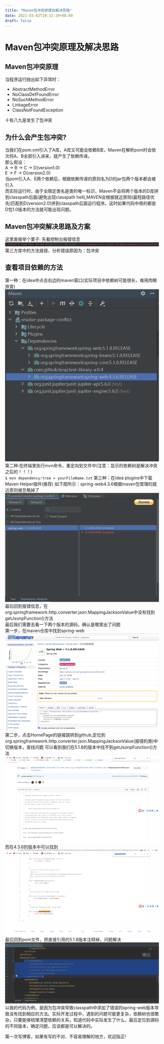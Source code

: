 ```yaml
---
title: "Maven包冲突原理及解决思路"
date: 2021-03-02T10:32:29+08:00
draft: false
---
```


# Maven包冲突原理及解决思路
## Maven包冲突原理
当程序运行抛出如下异常时：

* AbstractMethodError
* NoClassDefFoundError
* NoSuchMethodError
* LinkageError
* ClassNotFoundException

十有八九是发生了包冲突

## 为什么会产生包冲突?
当我们在pom.xml引入了A库，A库又可能会依赖B库，Maven在解析pom时会依次将A、B全部引入进来，就产生了依赖传递。  
那么假设：  
A -> B -> C -> D(version1.0)  
E -> F -> D(version2.0)  
当pom引入A、E两个依赖后，根据依赖传递的原则名为D的jar包两个版本都会被引入  
而实际运行时，由于全限定类名是类的唯一标识，Maven不会将两个版本的D库拼到classpath后面(避免出现classpath hell),MAVEN会根据就近原则(最短路径优先)匹配到D(version2.0)拼到classpath后面运行程序。这时如果代码中用的都是D包1.0版本的方法就可能出现问题。

## Maven包冲突解决思路及方案
这里直接举个栗子:
先看控制台报错信息
![](/static/images/err.jpg)
第三方库中的方法报错，分析错误原因为：包冲突
## 查看项目依赖的方法
第一种：在idea中点击右边的maven窗口(实际项目中依赖树可能很长，难用肉眼排查)
![](/static/images/dependency.jpg)
第二种:在终端里执行mvn命令，重定向到文件中(注意：显示的依赖树是解决冲突之后的！！！)  
`$ mvn dependency:tree > yourFileName.txt`
第三种：在idea plugins中下载Maven Helper插件(推荐)
如下图所示：spring-web4.3.6根据maven包管理的就近原则被忽略掉了
![](/static/images/helper.jpg)
最后回到报错信息，在org.springframework.http.converter.json.MappingJacksonValue中没有找到getJsonpFunction()方法  
最后我们需要去看一下两个版本的源码，确认是哪里出了问题  
第一步，在maven仓库中找到spring-web
![](/static/images/maven.jpg)
第二步，点击HomePage的链接跳转到github,定位到org.springframework.http.converter.json.MappingJacksonValue(报错的类)中切换版本，查找问题
可以看到我们在5.1.8的版本中找不到getJsonpFunction()方法
![](/static/images/5.jpg)
而在4.3.6的版本中可以找到
![](/static/images/4.jpg)
最后回到pom文件，把直接引用的5.1.8版本注释掉，问题解决
![](/static/images/pom2.jpg)
以我的代码为例，是因为包冲突导致classpath中添加了错误的spring-web版本导致没有找到相应的方法。实际开发过程中，遇到的问题可能更复杂，依赖树也很繁杂，只要能够梳理清楚依赖的关系，知道代码中实际发生了什么，最后定位到源码的不同版本，确定问题，应该都是可以解决的。

第一次写博客，如果有写的不对、不容易理解的地方，欢迎指正!